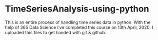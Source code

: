 # TimeSeriesAnalysis-using-python
This is an entire process of handling time series data in python. With the help of 365 Data Science i've completed this course on 13th April, 2020. I uploaded this files to get handed with git & github. 
